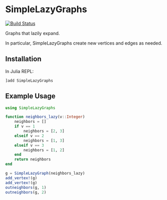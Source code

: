 # SimpleLazyGraphs

[![Build Status](https://github.com/acxz/LazyGraphs.jl/actions/workflows/CI.yml/badge.svg?branch=main)](https://github.com/acxz/LazyGraphs.jl/actions/workflows/CI.yml?query=branch%3Amain)

Graphs that lazily expand.

In particular, SimpleLazyGraphs create new vertices and edges as needed.

## Installation
In Julia REPL:
```
]add SimpleLazyGraphs
```

## Example Usage
```julia
using SimpleLazyGraphs

function neighbors_lazy(v::Integer)
    neighbors = []
    if v == 1
        neighbors = [2, 3]
    elseif v == 2
        neighbors = [1, 3]
    elseif v == 3
        neighbors = [1, 2]
    end
    return neighbors
end

g = SimpleLazyGraph(neighbors_lazy)
add_vertex!(g)
add_vertex!(g)
outneighbors(g, 1)
outneighbors(g, 2)
```
